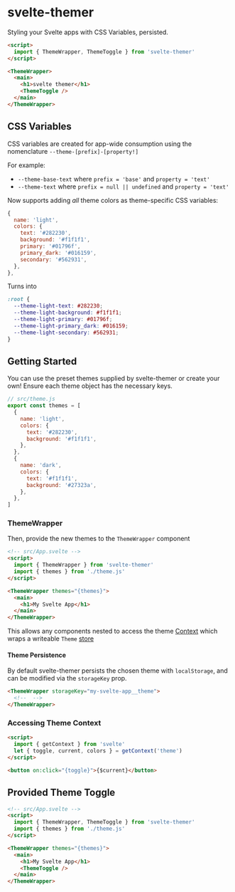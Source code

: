 # svelte-themer

Styling your Svelte apps with CSS Variables, persisted.

```html
<script>
  import { ThemeWrapper, ThemeToggle } from 'svelte-themer'
</script>

<ThemeWrapper>
  <main>
    <h1>svelte themer</h1>
    <ThemeToggle />
  </main>
</ThemeWrapper>
```

## CSS Variables

CSS variables are created for app-wide consumption using the nomenclature `--theme-[prefix]-[property!]`

For example:

- `--theme-base-text` where `prefix = 'base'` and `property = 'text'`
- `--theme-text` where `prefix = null || undefined` and `property = 'text'`

Now supports adding _all_ theme colors as theme-specific CSS variables:

```js
{
  name: 'light',
  colors: {
    text: '#282230',
    background: '#f1f1f1',
    primary: '#01796f',
    primary_dark: '#016159',
    secondary: '#562931',
  },
},
```

Turns into

```css
:root {
  --theme-light-text: #282230;
  --theme-light-background: #f1f1f1;
  --theme-light-primary: #01796f;
  --theme-light-primary_dark: #016159;
  --theme-light-secondary: #562931;
}
```

## Getting Started

You can use the preset themes supplied by svelte-themer or create your own! Ensure each theme object has the necessary keys.

```js
// src/theme.js
export const themes = [
  {
    name: 'light',
    colors: {
      text: '#282230',
      background: '#f1f1f1',
    },
  },
  {
    name: 'dark',
    colors: {
      text: '#f1f1f1',
      background: '#27323a',
    },
  },
]
```

### ThemeWrapper

Then, provide the new themes to the `ThemeWrapper` component

```html
<!-- src/App.svelte -->
<script>
  import { ThemeWrapper } from 'svelte-themer'
  import { themes } from './theme.js'
</script>

<ThemeWrapper themes="{themes}">
  <main>
    <h1>My Svelte App</h1>
  </main>
</ThemeWrapper>
```

This allows any components nested to access the theme [Context](https://svelte.dev/tutorial/context-api) which wraps a writeable `Theme` [store](https://svelte.dev/tutorial/writable-stores)

#### Theme Persistence

By default svelte-themer persists the chosen theme with `localStorage`, and can be modified via the `storageKey` prop.

```html
<ThemeWrapper storageKey="my-svelte-app__theme">
  <!--  -->
</ThemeWrapper>
```

### Accessing Theme Context

```html
<script>
  import { getContext } from 'svelte'
  let { toggle, current, colors } = getContext('theme')
</script>

<button on:click="{toggle}">{$current}</button>
```

## Provided Theme Toggle

```html
<!-- src/App.svelte -->
<script>
  import { ThemeWrapper, ThemeToggle } from 'svelte-themer'
  import { themes } from './theme.js'
</script>

<ThemeWrapper themes="{themes}">
  <main>
    <h1>My Svelte App</h1>
    <ThemeToggle />
  </main>
</ThemeWrapper>
```
